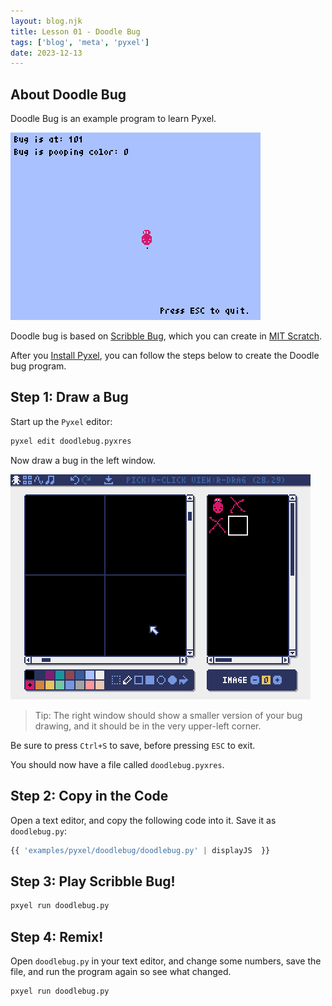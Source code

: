 ```yaml
---
layout: blog.njk
title: Lesson 01 - Doodle Bug
tags: ['blog', 'meta', 'pyxel']
date: 2023-12-13
---
```


## About Doodle Bug

Doodle Bug is an example program to learn Pyxel.

![an animation of doodle bug](/img/pyxel/doodlebug.gif)

Doodle bug is based on [Scribble Bug](https://github.com/edthedev/scratch_lessons/blob/master/ScribbleBug.md), which you can create in [MIT Scratch](https://scratch.mit.edu/projects/editor/).

After you [Install Pyxel](https://github.com/kitao/pyxel#how-to-install), you can follow the steps below to create the Doodle bug program.

## Step 1: Draw a Bug

Start up the `Pyxel` editor:

```sh
pyxel edit doodlebug.pyxres
```

Now draw a bug in the left window.

![drawing a bug in Pyxel](/img/pyxel/draw_bug.gif)

> Tip: The right window should show a smaller version of your bug drawing, and it should be in the very upper-left corner.

Be sure to press `Ctrl+S` to save, before pressing `ESC` to exit.

You should now have a file called `doodlebug.pyxres`.

## Step 2: Copy in the Code

Open a text editor, and copy the following code into it. Save it as `doodlebug.py`:

```python
{{ 'examples/pyxel/doodlebug/doodlebug.py' | displayJS  }}
```

## Step 3: Play Scribble Bug!

```sh
pxyel run doodlebug.py
```

## Step 4: Remix!

Open `doodlebug.py` in your text editor, and change some numbers, save the file, and run the program again so see what changed.

```sh
pxyel run doodlebug.py
```